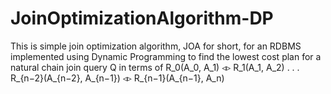 # JoinOptimizationAlgorithm-DP
This is simple join optimization algorithm, JOA for short, for an RDBMS implemented using Dynamic Programming to find the lowest cost plan for a natural chain join query Q in terms of R_0(A_0, A_1) ◃▹ R_1(A_1, A_2) . . . R_{n−2}(A_{n−2}, A_{n−1}) ◃▹ R_{n−1}(A_{n−1}, A_n)
